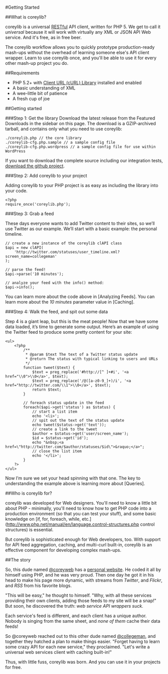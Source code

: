 #Getting Started 

##What is coreylib?

coreylib is a universal [RESTful](http://en.wikipedia.org/wiki/Representational_State_Transfer) API client, written for PHP 5.  We get to call it _universal_ because it will work with virtually any XML or JSON API Web service.  And it's free, as in free beer.

The coreylib workflow allows you to quickly prototype production-ready mash-ups without the overhead of learning someone else's API client wrapper.  Learn to use coreylib once, and you'll be able to use it for every other mash-up project you do.

##Requirements

* PHP 5.2+ with [Client URL (cURL) Library](http://www.php.net/manual/en/curl.installation.php) installed and enabled 
* A basic understanding of XML
* A wee-little bit of patience
* A fresh cup of joe

##Getting started

###Step 1: Get the library
Download the latest release from the Featured Downloads in the sidebar on this page.  The download is a GZIP-archived tarball, and contains only what you need to use coreylib:

	./coreylib.php // the core library
	./coreylib-cfg.php.sample // a sample config file
	./coreylib-cfg.php.wordpress // a sample config file for use within WordPress
	
If you want to download the complete source including our integration tests, [download the github project](http://github.com/collegeman/coreylib/archives/master).

###Step 2: Add coreylib to your project

Adding coreylib to your PHP project is as easy as including the library into your code.

	<?php
	require_once('coreylib.php');

###Step 3: Grab a feed

These days everyone wants to add Twitter content to their sites, so we’ll use Twitter as our example.  We’ll start with a basic example: the personal timeline.

	// create a new instance of the coreylib clAPI class
	$api = new clAPI(
  		'http://twitter.com/statuses/user_timeline.xml?screen_name=collegeman'
	);
 	
	// parse the feed!
	$api->parse('10 minutes');

	// analyze your feed with the info() method:
	$api->info();

You can learn more about the code above in [Analyzing Feeds].  You can learn more about the _10 minutes_ parameter value in [Caching].

###Step 4: Walk the feed, and spit out some data

Step 4 is a giant leap, but this is the meat people! Now that we have some data loaded, it’s time to generate some output. Here’s an example of using the Twitter feed to produce some pretty content for your site:

	<ul>
		<?php 
 			/**
		 	 * @param $text The text of a Twitter status update
		 	 * @return The status with typical linking to users and URLs
		 	 */
			function tweet($text) {
		  		$text = preg_replace('#http://[^ ]+#i', '<a href="\\0">\\0</a>', $text);
		  		$text = preg_replace('/@([a-z0-9_]+)/i', '<a href="http://twitter.com/\\1">\\0</a>', $text);
		  		return $text;
			}
 
			// foreach status update in the feed
			foreach($api->get('status') as $status) {
		  		// start a list item
		  		echo '<li>';
		  		// spit out the text of the status update
		  		echo tweet($status->get('text'));
		  		// create a link to the tweet
		  		$author = $status->get('user/screen_name');
		  		$id = $status->get('id');
		  		echo "&nbsp;<a href=\"http://twitter.com/$author/statuses/$id\">&raquo;</a>";
		  		// close the list item
		  		echo '</li>';
			}
 		?>
	</ul>

Now I’m sure we set your head spinning with that one. The key to understanding the example above is learning more about [Queries].

##Who is coreylib for?

coreylib was developed for Web designers.  You'll need to know a little bit about PHP - minimally, you'll need to know how to get PHP code into a production environment (so that you can test your stuff), and some basic knowledge on [if, for, foreach, while, etc.](http://www.php.net/manual/en/language.control-structures.php control structures) is essential.

But coreylib is sophisticated enough for Web developers, too. With support for API feed aggregation, caching, and multi-curl built-in, coreylib is an effective component for developing complex mash-ups.

##The story

So, this dude named [@coreyweb](http://twitter.com/coreyweb ) has a [personal website](http://coreyweb.com).  He coded it all by himself using PHP, and he was very proud.  Then one day he got it in his head to make his page more dynamic, with streams from *Twitter*, and *Flickr*, and *RSS* from his favorite blogs.

"This will be easy," he thought to himself.  "Why, with all these services providing their own clients, adding those feeds to my site will be a snap!"  But soon, he discovered the truth: *web service API wrappers suck.*

Each service's feed is different, and each client has a unique author.  Nobody is singing from the same sheet, and *none of them* cache their data feeds!

So @coreyweb reached out to this other dude named [@collegeman](http://twitter.com/collegeman), and together they hatched a plan to make things easier.  "Forget having to learn some crazy API for each new service," they proclaimed.  "Let's write a universal web services client with caching built-in!"

Thus, with little fuss, coreylib was born. And you can use it in your projects for free.

